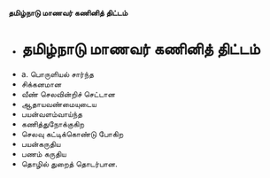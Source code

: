 **தமிழ்நாடு மாணவர் கணினித் திட்டம்**
- # தமிழ்நாடு மாணவர் கணினித் திட்டம்
- a. பொருளியல் சார்ந்த
- சிக்கனமான
- வீண் செலவின்றிச் செட்டான
- ஆதாயவண்மையுடைய
- பயன்வளம்வாய்ந்த
- கணித்துநோக்குகிற
- செலவு கட்டிக்கொண்டு போகிற
- பயன்கருதிய
- பணம் கருதிய
- தொழில் துறைத் தொடர்பான.

